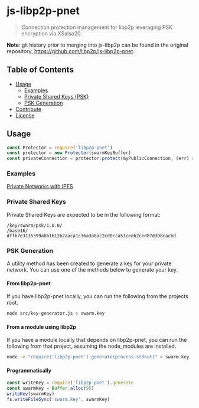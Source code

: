 js-libp2p-pnet
==================

> Connection protection management for libp2p leveraging PSK encryption via XSalsa20.

**Note**: git history prior to merging into js-libp2p can be found in the original repository, https://github.com/libp2p/js-libp2p-pnet.

## Table of Contents

- [Usage](#usage)
  - [Examples](#examples)
  - [Private Shared Keys (PSK)](#private-shared-keys)
  - [PSK Generation](#psk-generation)
- [Contribute](#contribute)
- [License](#license)

## Usage

```js
const Protector = require('libp2p-pnet')
const protector = new Protector(swarmKeyBuffer)
const privateConnection = protector.protect(myPublicConnection, (err) => { })
```

### Examples
[Private Networks with IPFS](./examples/pnet-ipfs)

### Private Shared Keys

Private Shared Keys are expected to be in the following format:

```
/key/swarm/psk/1.0.0/
/base16/
dffb7e3135399a8b1612b2aaca1c36a3a8ac2cd0cca51ceeb2ced87d308cac6d
```

### PSK Generation

A utility method has been created to generate a key for your private network. You can
use one of the methods below to generate your key.

#### From libp2p-pnet

If you have libp2p-pnet locally, you can run the following from the projects root.

```sh
node src/key-generator.js > swarm.key
```

#### From a module using libp2p

If you have a module locally that depends on libp2p-pnet, you can run the following from
that project, assuming the node_modules are installed.

```sh
node -e "require('libp2p-pnet').generate(process.stdout)" > swarm.key
```

#### Programmatically

```js
const writeKey = require('libp2p-pnet').generate
const swarmKey = Buffer.alloc(95)
writeKey(swarmKey)
fs.writeFileSync('swarm.key', swarmKey)
```
